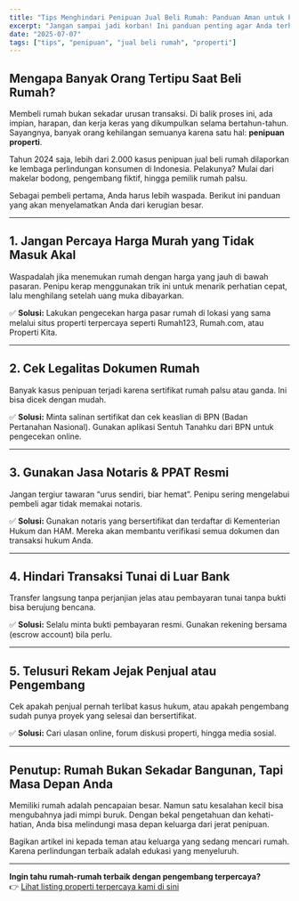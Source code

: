 ```yaml
---
title: "Tips Menghindari Penipuan Jual Beli Rumah: Panduan Aman untuk Pembeli Pertama"
excerpt: "Jangan sampai jadi korban! Ini panduan penting agar Anda terhindar dari penipuan saat membeli rumah, khususnya bagi pembeli pertama."
date: "2025-07-07"
tags: ["tips", "penipuan", "jual beli rumah", "properti"]
---
```


## Mengapa Banyak Orang Tertipu Saat Beli Rumah?

Membeli rumah bukan sekadar urusan transaksi. Di balik proses ini, ada impian, harapan, dan kerja keras yang dikumpulkan selama bertahun-tahun. Sayangnya, banyak orang kehilangan semuanya karena satu hal: **penipuan properti**.

Tahun 2024 saja, lebih dari 2.000 kasus penipuan jual beli rumah dilaporkan ke lembaga perlindungan konsumen di Indonesia. Pelakunya? Mulai dari makelar bodong, pengembang fiktif, hingga pemilik rumah palsu.

Sebagai pembeli pertama, Anda harus lebih waspada. Berikut ini panduan yang akan menyelamatkan Anda dari kerugian besar.

---

## 1. Jangan Percaya Harga Murah yang Tidak Masuk Akal

Waspadalah jika menemukan rumah dengan harga yang jauh di bawah pasaran. Penipu kerap menggunakan trik ini untuk menarik perhatian cepat, lalu menghilang setelah uang muka dibayarkan.

✅ **Solusi:** Lakukan pengecekan harga pasar rumah di lokasi yang sama melalui situs properti terpercaya seperti Rumah123, Rumah.com, atau Properti Kita.

---

## 2. Cek Legalitas Dokumen Rumah

Banyak kasus penipuan terjadi karena sertifikat rumah palsu atau ganda. Ini bisa dicek dengan mudah.

✅ **Solusi:** Minta salinan sertifikat dan cek keaslian di BPN (Badan Pertanahan Nasional). Gunakan aplikasi Sentuh Tanahku dari BPN untuk pengecekan online.

---

## 3. Gunakan Jasa Notaris & PPAT Resmi

Jangan tergiur tawaran “urus sendiri, biar hemat”. Penipu sering mengelabui pembeli agar tidak memakai notaris.

✅ **Solusi:** Gunakan notaris yang bersertifikat dan terdaftar di Kementerian Hukum dan HAM. Mereka akan membantu verifikasi semua dokumen dan transaksi hukum Anda.

---

## 4. Hindari Transaksi Tunai di Luar Bank

Transfer langsung tanpa perjanjian jelas atau pembayaran tunai tanpa bukti bisa berujung bencana.

✅ **Solusi:** Selalu minta bukti pembayaran resmi. Gunakan rekening bersama (escrow account) bila perlu.

---

## 5. Telusuri Rekam Jejak Penjual atau Pengembang

Cek apakah penjual pernah terlibat kasus hukum, atau apakah pengembang sudah punya proyek yang selesai dan bersertifikat.

✅ **Solusi:** Cari ulasan online, forum diskusi properti, hingga media sosial.

---

## Penutup: Rumah Bukan Sekadar Bangunan, Tapi Masa Depan Anda

Memiliki rumah adalah pencapaian besar. Namun satu kesalahan kecil bisa mengubahnya jadi mimpi buruk. Dengan bekal pengetahuan dan kehati-hatian, Anda bisa melindungi masa depan keluarga dari jerat penipuan.

Bagikan artikel ini kepada teman atau keluarga yang sedang mencari rumah. Karena perlindungan terbaik adalah edukasi yang menyeluruh.

---

**Ingin tahu rumah-rumah terbaik dengan pengembang terpercaya?**  
👉 [Lihat listing properti terpercaya kami di sini](https://properti-kita.com/listings)
